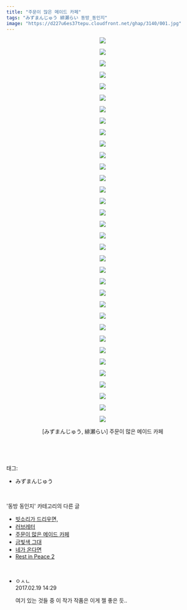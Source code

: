 ```yaml
---
title: "주문이 많은 메이드 카페"
tags: "みずまんじゅう 緋瀬らい 동방_동인지"
image: "https://d227u6es37tepu.cloudfront.net/ghap/3140/001.jpg"
---
```

<div class="article">
<p style="text-align: center; clear: none; float: none;"><img src="{{ site.imgserver6 }}/ghap/3140/001.jpg"/></p>
<p style="text-align: center; clear: none; float: none;"><img src="{{ site.imgserver6 }}/ghap/3140/002.jpg"/></p>
<p style="text-align: center; clear: none; float: none;"><img src="{{ site.imgserver6 }}/ghap/3140/003.jpg"/></p>
<p style="text-align: center; clear: none; float: none;"><img src="{{ site.imgserver6 }}/ghap/3140/004.jpg"/></p>
<p style="text-align: center; clear: none; float: none;"><img src="{{ site.imgserver6 }}/ghap/3140/005.jpg"/></p>
<p style="text-align: center; clear: none; float: none;"><img src="{{ site.imgserver6 }}/ghap/3140/006.jpg"/></p>
<p style="text-align: center; clear: none; float: none;"><img src="{{ site.imgserver6 }}/ghap/3140/007.jpg"/></p>
<p style="text-align: center; clear: none; float: none;"><img src="{{ site.imgserver6 }}/ghap/3140/008.jpg"/></p>
<p style="text-align: center; clear: none; float: none;"><img src="{{ site.imgserver6 }}/ghap/3140/009.jpg"/></p>
<p style="text-align: center; clear: none; float: none;"><img src="{{ site.imgserver6 }}/ghap/3140/010.jpg"/></p>
<p style="text-align: center; clear: none; float: none;"><img src="{{ site.imgserver6 }}/ghap/3140/011.jpg"/></p>
<p style="text-align: center; clear: none; float: none;"><img src="{{ site.imgserver6 }}/ghap/3140/012.jpg"/></p>
<p style="text-align: center; clear: none; float: none;"><img src="{{ site.imgserver6 }}/ghap/3140/013.jpg"/></p>
<p style="text-align: center; clear: none; float: none;"><img src="{{ site.imgserver6 }}/ghap/3140/014.jpg"/></p>
<p style="text-align: center; clear: none; float: none;"><img src="{{ site.imgserver6 }}/ghap/3140/015.jpg"/></p>
<p style="text-align: center; clear: none; float: none;"><img src="{{ site.imgserver6 }}/ghap/3140/016.jpg"/></p>
<p style="text-align: center; clear: none; float: none;"><img src="{{ site.imgserver6 }}/ghap/3140/017.jpg"/></p>
<p style="text-align: center; clear: none; float: none;"><img src="{{ site.imgserver6 }}/ghap/3140/018.jpg"/></p>
<p style="text-align: center; clear: none; float: none;"><img src="{{ site.imgserver6 }}/ghap/3140/019.jpg"/></p>
<p style="text-align: center; clear: none; float: none;"><img src="{{ site.imgserver6 }}/ghap/3140/020.jpg"/></p>
<p style="text-align: center; clear: none; float: none;"><img src="{{ site.imgserver6 }}/ghap/3140/021.jpg"/></p>
<p style="text-align: center; clear: none; float: none;"><img src="{{ site.imgserver6 }}/ghap/3140/022.jpg"/></p>
<p style="text-align: center; clear: none; float: none;"><img src="{{ site.imgserver6 }}/ghap/3140/023.jpg"/></p>
<p style="text-align: center; clear: none; float: none;"><img src="{{ site.imgserver6 }}/ghap/3140/024.jpg"/></p>
<p style="text-align: center; clear: none; float: none;"><img src="{{ site.imgserver6 }}/ghap/3140/025.jpg"/></p>
<p style="text-align: center; clear: none; float: none;"><img src="{{ site.imgserver6 }}/ghap/3140/026.jpg"/></p>
<p style="text-align: center; clear: none; float: none;"><img src="{{ site.imgserver6 }}/ghap/3140/027.jpg"/></p>
<p style="text-align: center; clear: none; float: none;"><img src="{{ site.imgserver6 }}/ghap/3140/028.jpg"/></p>
<p style="text-align: center; clear: none; float: none;"><img src="{{ site.imgserver6 }}/ghap/3140/029.jpg"/></p>
<p style="text-align: center; clear: none; float: none;"><img src="{{ site.imgserver6 }}/ghap/3140/030.jpg"/></p>
<p style="text-align: center; clear: none; float: none;"><img src="{{ site.imgserver6 }}/ghap/3140/031.jpg"/></p>
<p style="text-align: center; clear: none; float: none;"><img src="{{ site.imgserver6 }}/ghap/3140/032.jpg"/></p>
<p style="text-align: center; clear: none; float: none;"><img src="{{ site.imgserver6 }}/ghap/3140/033.jpg"/></p>
<p style="text-align: center; clear: none; float: none;"><img src="{{ site.imgserver6 }}/ghap/3140/034.jpg"/></p>
<p style="text-align: center; clear: none; float: none;">[みずまんじゅう, 緋瀬らい] 주문이 많은 메이드 카페</p>
<p><br/></p>
</div><br/>
<div class="tagTrail">
<p>태그: </p>
<ul>
<li>みずまんじゅう</li>
</ul>
</div><br/>
<div class="another">
<p>'동방 동인지' 카테고리의 다른 글</p>
<ul>
<li><a href="/ghap_3143">빗소리가 드리우면,</a></li>
<li><a href="/ghap_3142">러브레터</a></li>
<li><a href="/ghap_3140">주문이 많은 메이드 카페</a></li>
<li><a href="/ghap_3139">금빛색 그대</a></li>
<li><a href="/ghap_3138">네가 온다면</a></li>
<li><a href="/ghap_3137">Rest in Peace 2</a></li>
</ul>
</div><br/>
<div class="cb_module cb_fluid">
<div class="cb_wrt cb_profile">
<div class="comment">
<ul>
<li class="cb_thumb_off" id="comment14918995">
<div class="cb_comment_area">
<div class="cb_info_area">
<div class="cb_section">
<span class="cb_nick_name">ㅇㅅㄴ</span>
</div>
<div class="cb_section">
<span class="cb_date">2017.02.19 14:29 </span>
</div>
</div>
<div class="cb_dsc_comment">
<p class="cb_dsc">
											여기 있는 것들 중 이 작가 작품은 이게 젤 좋은 듯..
										</p>
</div>
</div></li>
</ul>
</div>
</div><!-- commentList close -->
</div><br/>
